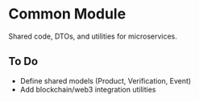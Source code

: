 # Common Module

Shared code, DTOs, and utilities for microservices.

## To Do
- Define shared models (Product, Verification, Event)
- Add blockchain/web3 integration utilities
